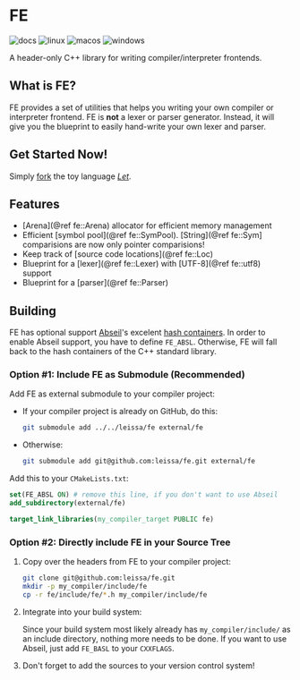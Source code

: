 # FE

![docs](https://img.shields.io/github/actions/workflow/status/leissa/fe/doxygen.yml?logo=gitbook&logoColor=white&label=docs&link=https%3A%2F%2Fleissa.github.io%2Ffe%2F&link=https%3A%2F%2Fgithub.com%2Fleissa%2Ffe%2Factions%2Fworkflows%2Fdoxygen.yml)
![linux](https://img.shields.io/github/actions/workflow/status/leissa/fe/linux.yml?logo=linux&logoColor=white&label=linux&link=https%3A%2F%2Fgithub.com%2Fleissa%2Ffe%2Factions%2Fworkflows%2Flinux.yml)
![macos](https://img.shields.io/github/actions/workflow/status/leissa/fe/macos.yml?logo=apple&logoColor=white&label=macos&link=https%3A%2F%2Fgithub.com%2Fleissa%2Ffe%2Factions%2Fworkflows%2Fmacos.yml)
![windows](https://img.shields.io/github/actions/workflow/status/leissa/fe/windows.yml?logo=windows&logoColor=white&label=windows&link=https%3A%2F%2Fgithub.com%2Fleissa%2Ffe%2Factions%2Fworkflows%2Fwindows.yml)

A header-only C++ library for writing compiler/interpreter frontends.

## What is FE?

FE provides a set of utilities that helps you writing your own compiler or interpreter frontend.
FE is **not** a lexer or parser generator.
Instead, it will give you the blueprint to easily hand-write your own lexer and parser.

## Get Started Now!

Simply [fork](https://github.com/leissa/let/fork) the toy language *[Let](https://github.com/leissa/let)*.

## Features

* [Arena](@ref fe::Arena) allocator for efficient memory management
* Efficient [symbol pool](@ref fe::SymPool). [String](@ref fe::Sym] comparisions are now only pointer comparisions!
* Keep track of [source code locations](@ref fe::Loc)
* Blueprint for a [lexer](@ref fe::Lexer) with [UTF-8](@ref fe::utf8) support
* Blueprint for a [parser](@ref fe::Parser)

## Building

FE has optional support [Abseil](https://abseil.io/)'s excelent [hash containers](https://abseil.io/docs/cpp/guides/container).
In order to enable Abseil support, you have to define `FE_ABSL`.
Otherwise, FE will fall back to the hash containers of the C++ standard library.

### Option #1: Include FE as Submodule (Recommended)

Add FE as external submodule to your compiler project:
* If your compiler project is already on GitHub, do this:
    ```sh
    git submodule add ../../leissa/fe external/fe
    ```
* Otherwise:
    ```sh
    git submodule add git@github.com:leissa/fe.git external/fe
    ```
Add this to your `CMakeLists.txt`:
```cmake
set(FE_ABSL ON) # remove this line, if you don't want to use Abseil
add_subdirectory(external/fe)

target_link_libraries(my_compiler_target PUBLIC fe)
```

### Option #2: Directly include FE in your Source Tree

1. Copy over the headers from FE to your compiler project:
    ```sh
    git clone git@github.com:leissa/fe.git
    mkdir -p my_compiler/include/fe
    cp -r fe/include/fe/*.h my_compiler/include/fe
    ```
2. Integrate into your build system:

    Since your build system most likely already has `my_compiler/include/` as an include directory, nothing more needs to be done.
    If you want to use Abseil, just add `FE_BASL` to your `CXXFLAGS`.

4. Don't forget to add the sources to your version control system!
